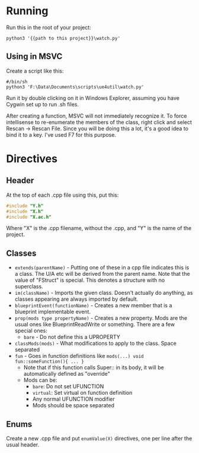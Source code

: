 # Running
Run this in the root of your project:

    python3 '{{path to this project}}\watch.py'

## Using in MSVC

Create a script like this:

    #/bin/sh
    python3 'F:\Data\Documents\scripts\ue4util\watch.py'

Run it by double clicking on it in Windows Explorer, assuming you have Cygwin set up to run .sh files.

After creating a function, MSVC will not immediately recognize it. To force intellisense to re-enumerate the members of the class, right click and select Rescan -> Rescan File. Since you will be doing this a lot, it's a good idea to bind it to a key. I've used F7 for this purpose.

# Directives

## Header
At the top of each .cpp file using this, put this:

```cpp
#include "Y.h"
#include "X.h"
#include "X.ac.h"
```

Where "X" is the .cpp filename, without the .cpp, and "Y" is the name of the project.

## Classes
* `extends(parentName)` - Putting one of these in a cpp file indicates this is a class. The U/A etc will be derived from the parent name. Note that the value of "FStruct" is special. This denotes a structure with no superclass.
* `im(className)` - Imports the given class. Doesn't actually do anything, as classes appearing are always imported by default.
* `blueprintEvent(functionName)` - Creates a new member that is a blueprint implementable event.
* `prop(mods type propertyName)` - Creates a new property. Mods are the usual ones like BlueprintReadWrite or something. There are a few special ones:
  * `bare` - Do not define this a UPROPERTY
* `classMods(mods)` - What modifications to apply to the class. Space separated
* `fun` - Goes in function definitions like `mods(...) void fun::someFunction(){ ... }`
  * Note that if this function calls Super:: in its body, it will be automatically defined as "override"
  * Mods can be:
    * `bare`: Do not set UFUNCTION
    * `virtual`: Set virtual on function definition
    * Any normal UFUNCTION modifier
    * Mods should be space separated

## Enums
Create a new .cpp file and put `enumValue(X)` directives, one per line after the usual header.